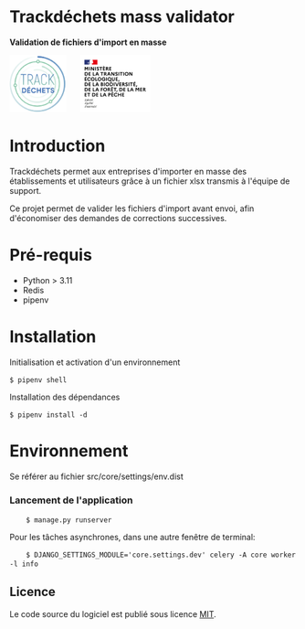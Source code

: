 # Trackdéchets mass validator

**Validation de fichiers d'import en masse**

<img height="100px" style="margin-right: 20px" src="./src/static/img/trackdechets-logo.png" alt="logo"></img>
<img height="100px" src="./src/static/img/mtes.png" alt="logo"></img>

# Introduction

Trackdéchets permet aux entreprises d'importer en masse des établissements et utilisateurs grâce à un fichier xlsx
transmis à l'équipe de support.

Ce projet permet de valider les fichiers d'import avant envoi, afin d'économiser des demandes de corrections successives.


# Pré-requis

- Python > 3.11
- Redis
- pipenv

# Installation

Initialisation et activation d'un environnement

```
$ pipenv shell
```

Installation des dépendances

```
$ pipenv install -d
```

# Environnement

Se référer au fichier src/core/settings/env.dist



### Lancement de l'application

```
    $ manage.py runserver
```

Pour les tâches asynchrones, dans une autre fenêtre de terminal:

```
    $ DJANGO_SETTINGS_MODULE='core.settings.dev' celery -A core worker -l info
```
 
 
## Licence

Le code source du logiciel est publié sous licence [MIT](https://fr.wikipedia.org/wiki/Licence_MIT).
